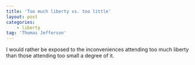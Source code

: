 ```yaml
---
title: 'Too much liberty vs. too little'
layout: post
categories:
    - liberty
tag: 'Thomas Jefferson'
---
```


I would rather be exposed to the inconveniences attending too much liberty than those attending too small a degree of it.